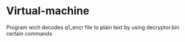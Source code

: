 # Virtual-machine
Program wich decodes q1_encr file to plain text by using decryptor.bin certain commands
